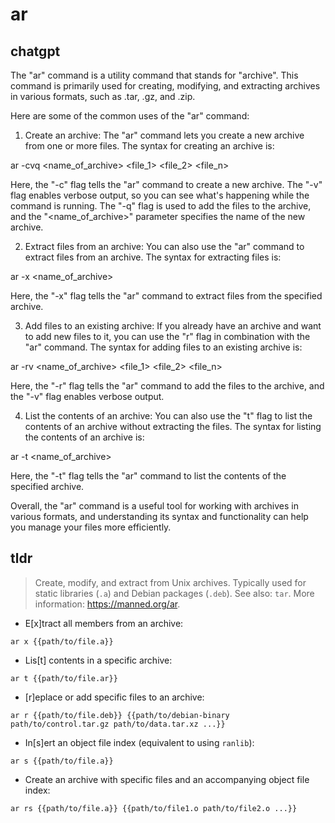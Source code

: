 # ar 
## chatgpt 
The "ar" command is a utility command that stands for "archive". This command is primarily used for creating, modifying, and extracting archives in various formats, such as .tar, .gz, and .zip.

Here are some of the common uses of the "ar" command:

1. Create an archive: The "ar" command lets you create a new archive from one or more files. The syntax for creating an archive is:

ar -cvq <name_of_archive> <file_1> <file_2> <file_n>

Here, the "-c" flag tells the "ar" command to create a new archive. The "-v" flag enables verbose output, so you can see what's happening while the command is running. The "-q" flag is used to add the files to the archive, and the "<name_of_archive>" parameter specifies the name of the new archive.

2. Extract files from an archive: You can also use the "ar" command to extract files from an archive. The syntax for extracting files is:

ar -x <name_of_archive>

Here, the "-x" flag tells the "ar" command to extract files from the specified archive.

3. Add files to an existing archive: If you already have an archive and want to add new files to it, you can use the "r" flag in combination with the "ar" command. The syntax for adding files to an existing archive is:

ar -rv <name_of_archive> <file_1> <file_2> <file_n>

Here, the "-r" flag tells the "ar" command to add the files to the archive, and the "-v" flag enables verbose output.

4. List the contents of an archive: You can also use the "t" flag to list the contents of an archive without extracting the files. The syntax for listing the contents of an archive is:

ar -t <name_of_archive>

Here, the "-t" flag tells the "ar" command to list the contents of the specified archive.

Overall, the "ar" command is a useful tool for working with archives in various formats, and understanding its syntax and functionality can help you manage your files more efficiently. 

## tldr 
 
> Create, modify, and extract from Unix archives. Typically used for static libraries (`.a`) and Debian packages (`.deb`).
> See also: `tar`.
> More information: <https://manned.org/ar>.

- E[x]tract all members from an archive:

`ar x {{path/to/file.a}}`

- Lis[t] contents in a specific archive:

`ar t {{path/to/file.ar}}`

- [r]eplace or add specific files to an archive:

`ar r {{path/to/file.deb}} {{path/to/debian-binary path/to/control.tar.gz path/to/data.tar.xz ...}}`

- In[s]ert an object file index (equivalent to using `ranlib`):

`ar s {{path/to/file.a}}`

- Create an archive with specific files and an accompanying object file index:

`ar rs {{path/to/file.a}} {{path/to/file1.o path/to/file2.o ...}}`
